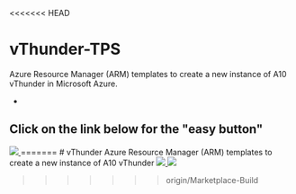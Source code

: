 <<<<<<< HEAD
# vThunder-TPS
Azure Resource Manager (ARM) templates to create a new instance of A10 vThunder in Microsoft Azure.

*
## Click on the link below for the "easy button"
<a href="https://portal.azure.com/#create/Microsoft.Template/uri/https%3A%2F%2Fraw.githubusercontent.com%2Fthirdjal%2FvThunder-TPS%2Fmaster%2Fazuredeploy.json" target="_blank">
    <img src="http://azuredeploy.net/deploybutton.png"/>
</a>
=======
# vThunder
Azure Resource Manager (ARM) templates to create a new instance of A10 vThunder

<a href="https://portal.azure.com/#create/Microsoft.Template/uri/https%3A%2F%2Fraw.githubusercontent.com%2Fthirdjal%2FvThunder-TPS%2FMarketplace-Build%2Fazuredeploy.json" target="_blank">
    <img src="http://azuredeploy.net/deploybutton.png"/>
</a>
<a href="http://armviz.io/#/?load=https%3A%2F%2Fraw.githubusercontent.com%2Fthirdjal%2FvThunder-TPS%2FMarketplace-Build%2F%2Fazuredeploy.json" target="_blank">
    <img src="http://armviz.io/visualizebutton.png"/>
</a>

>>>>>>> origin/Marketplace-Build
